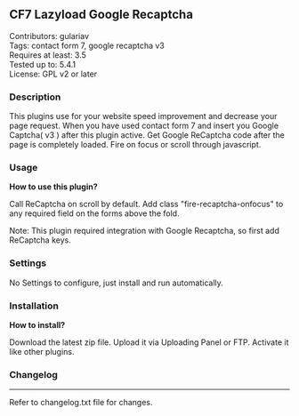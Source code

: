## CF7 Lazyload Google Recaptcha


Contributors: gulariav <br/>
Tags: contact form 7, google recaptcha v3<br/>
Requires at least: 3.5<br/>
Tested up to: 5.4.1<br/>
License: GPL v2 or later<br/>




### Description
This plugins use for your website speed improvement and decrease your page request. When you have used contact form 7 and insert you Google Captcha( v3 ) after this plugin active. Get Google ReCaptcha code after the page is completely loaded. Fire on focus or scroll through javascript.


### Usage 

**How to use this plugin?**

Call ReCaptcha on scroll by default. Add class "fire-recaptcha-onfocus" to any required field on the forms above the fold.

Note: This plugin required integration with Google Recaptcha, so first add ReCaptcha keys.


### Settings 

No Settings to configure, just install and run automatically. 


### Installation  

**How to install?** 

Download the latest zip file. Upload it via Uploading Panel or FTP. Activate it like other plugins.  



### Changelog
--------
Refer to changelog.txt file for changes.
